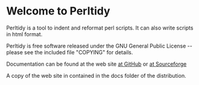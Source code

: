 # Welcome to Perltidy

Perltidy is a tool to indent and reformat perl scripts.  It can also
write scripts in html format.

Perltidy is free software released under the GNU General Public
License -- please see the included file "COPYING" for details.

Documentation can be found at the web site [at GitHub](https://perltidy.github.io/perltidy/) 
or [at Sourceforge](perltidy.sourceforge.net)

A copy of the web site in contained in the docs folder of the distribution.
